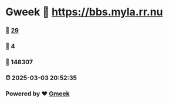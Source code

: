# Gweek :link: https://bbs.myla.rr.nu 
### :page_facing_up: [29](https://bbs.myla.rr.nu/tag.html) 
### :speech_balloon: 4 
### :hibiscus: 148307 
### :alarm_clock: 2025-03-03 20:52:35 
### Powered by :heart: [Gmeek](https://github.com/Meekdai/Gmeek)
